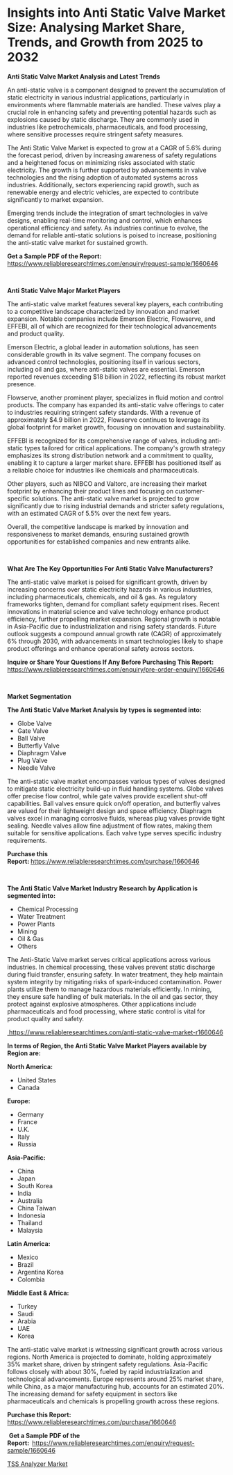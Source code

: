 <p><h1>Insights into Anti Static Valve Market Size: Analysing Market Share, Trends, and Growth from 2025 to 2032</h1></p><p><strong>Anti Static Valve Market Analysis and Latest Trends</strong></p>
<p><p>An anti-static valve is a component designed to prevent the accumulation of static electricity in various industrial applications, particularly in environments where flammable materials are handled. These valves play a crucial role in enhancing safety and preventing potential hazards such as explosions caused by static discharge. They are commonly used in industries like petrochemicals, pharmaceuticals, and food processing, where sensitive processes require stringent safety measures.</p><p>The Anti Static Valve Market is expected to grow at a CAGR of 5.6% during the forecast period, driven by increasing awareness of safety regulations and a heightened focus on minimizing risks associated with static electricity. The growth is further supported by advancements in valve technologies and the rising adoption of automated systems across industries. Additionally, sectors experiencing rapid growth, such as renewable energy and electric vehicles, are expected to contribute significantly to market expansion. </p><p>Emerging trends include the integration of smart technologies in valve designs, enabling real-time monitoring and control, which enhances operational efficiency and safety. As industries continue to evolve, the demand for reliable anti-static solutions is poised to increase, positioning the anti-static valve market for sustained growth.</p></p>
<p><strong>Get a Sample PDF of the Report:&nbsp;</strong> <a href="https://www.reliableresearchtimes.com/enquiry/request-sample/1660646?utm_campaign=2457&utm_medium=2&utm_source=Github&utm_content=ia&utm_term=20022025&utm_id=anti-static-valve">https://www.reliableresearchtimes.com/enquiry/request-sample/1660646</a></p>
<p>&nbsp;</p>
<p><strong>Anti Static Valve Major Market Players</strong></p>
<p><p>The anti-static valve market features several key players, each contributing to a competitive landscape characterized by innovation and market expansion. Notable companies include Emerson Electric, Flowserve, and EFFEBI, all of which are recognized for their technological advancements and product quality.</p><p>Emerson Electric, a global leader in automation solutions, has seen considerable growth in its valve segment. The company focuses on advanced control technologies, positioning itself in various sectors, including oil and gas, where anti-static valves are essential. Emerson reported revenues exceeding $18 billion in 2022, reflecting its robust market presence.</p><p>Flowserve, another prominent player, specializes in fluid motion and control products. The company has expanded its anti-static valve offerings to cater to industries requiring stringent safety standards. With a revenue of approximately $4.9 billion in 2022, Flowserve continues to leverage its global footprint for market growth, focusing on innovation and sustainability.</p><p>EFFEBI is recognized for its comprehensive range of valves, including anti-static types tailored for critical applications. The company's growth strategy emphasizes its strong distribution network and a commitment to quality, enabling it to capture a larger market share. EFFEBI has positioned itself as a reliable choice for industries like chemicals and pharmaceuticals.</p><p>Other players, such as NIBCO and Valtorc, are increasing their market footprint by enhancing their product lines and focusing on customer-specific solutions. The anti-static valve market is projected to grow significantly due to rising industrial demands and stricter safety regulations, with an estimated CAGR of 5.5% over the next few years.</p><p>Overall, the competitive landscape is marked by innovation and responsiveness to market demands, ensuring sustained growth opportunities for established companies and new entrants alike.</p></p>
<p>&nbsp;</p>
<p><strong>What Are The Key Opportunities For Anti Static Valve Manufacturers?</strong></p>
<p><p>The anti-static valve market is poised for significant growth, driven by increasing concerns over static electricity hazards in various industries, including pharmaceuticals, chemicals, and oil & gas. As regulatory frameworks tighten, demand for compliant safety equipment rises. Recent innovations in material science and valve technology enhance product efficiency, further propelling market expansion. Regional growth is notable in Asia-Pacific due to industrialization and rising safety standards. Future outlook suggests a compound annual growth rate (CAGR) of approximately 6% through 2030, with advancements in smart technologies likely to shape product offerings and enhance operational safety across sectors.</p></p>
<p><strong>Inquire or Share Your Questions If Any Before Purchasing This Report:</strong> <a href="https://www.reliableresearchtimes.com/enquiry/pre-order-enquiry/1660646?utm_campaign=2457&utm_medium=2&utm_source=Github&utm_content=ia&utm_term=20022025&utm_id=anti-static-valve">https://www.reliableresearchtimes.com/enquiry/pre-order-enquiry/1660646</a></p>
<p>&nbsp;</p>
<p><strong>Market Segmentation</strong></p>
<p><strong>The Anti Static Valve Market Analysis by types is segmented into:</strong></p>
<p><ul><li>Globe Valve</li><li>Gate Valve</li><li>Ball Valve</li><li>Butterfly Valve</li><li>Diaphragm Valve</li><li>Plug Valve</li><li>Needle Valve</li></ul></p>
<p><p>The anti-static valve market encompasses various types of valves designed to mitigate static electricity build-up in fluid handling systems. Globe valves offer precise flow control, while gate valves provide excellent shut-off capabilities. Ball valves ensure quick on/off operation, and butterfly valves are valued for their lightweight design and space efficiency. Diaphragm valves excel in managing corrosive fluids, whereas plug valves provide tight sealing. Needle valves allow fine adjustment of flow rates, making them suitable for sensitive applications. Each valve type serves specific industry requirements.</p></p>
<p><strong>Purchase this Report:&nbsp;</strong><a href="https://www.reliableresearchtimes.com/purchase/1660646?utm_campaign=2457&utm_medium=2&utm_source=Github&utm_content=ia&utm_term=20022025&utm_id=anti-static-valve">https://www.reliableresearchtimes.com/purchase/1660646</a></p>
<p>&nbsp;</p>
<p><strong>The Anti Static Valve Market Industry Research by Application is segmented into:</strong></p>
<p><ul><li>Chemical Processing</li><li>Water Treatment</li><li>Power Plants</li><li>Mining</li><li>Oil & Gas</li><li>Others</li></ul></p>
<p><p>The Anti-Static Valve market serves critical applications across various industries. In chemical processing, these valves prevent static discharge during fluid transfer, ensuring safety. In water treatment, they help maintain system integrity by mitigating risks of spark-induced contamination. Power plants utilize them to manage hazardous materials efficiently. In mining, they ensure safe handling of bulk materials. In the oil and gas sector, they protect against explosive atmospheres. Other applications include pharmaceuticals and food processing, where static control is vital for product quality and safety.</p></p>
<p><a href="https://www.reliableresearchtimes.com/anti-static-valve-market-r1660646?utm_campaign=2457&utm_medium=2&utm_source=Github&utm_content=ia&utm_term=20022025&utm_id=anti-static-valve">&nbsp;https://www.reliableresearchtimes.com/anti-static-valve-market-r1660646</a></p>
<p><strong>In terms of Region, the Anti Static Valve Market Players available by Region are:</strong></p>
<p>
    <p> <strong> North America: </strong>
        <ul>
            <li>United States</li>
            <li>Canada</li>
        </ul>
        </p> 
    <p> <strong> Europe: </strong>
        <ul>
            <li>Germany</li>
            <li>France</li>
            <li>U.K.</li>
            <li>Italy</li>
            <li>Russia</li>
        </ul>
        </p> 
    <p> <strong> Asia-Pacific: </strong>
        <ul>
            <li>China</li>
            <li>Japan</li>
            <li>South Korea</li>
            <li>India</li>
            <li>Australia</li>
            <li>China Taiwan</li>
            <li>Indonesia</li>
            <li>Thailand</li>
            <li>Malaysia</li>
        </ul>
        </p> 
    <p> <strong> Latin America: </strong>
        <ul>
            <li>Mexico</li>
            <li>Brazil</li>
            <li>Argentina Korea</li>
            <li>Colombia</li>
        </ul>
        </p> 
    <p> <strong> Middle East & Africa: </strong>
        <ul>
            <li>Turkey</li>
            <li>Saudi</li>
            <li>Arabia</li>
            <li>UAE</li>
            <li>Korea</li>
        </ul>
    </p>
    </p>
<p><p>The anti-static valve market is witnessing significant growth across various regions. North America is projected to dominate, holding approximately 35% market share, driven by stringent safety regulations. Asia-Pacific follows closely with about 30%, fueled by rapid industrialization and technological advancements. Europe represents around 25% market share, while China, as a major manufacturing hub, accounts for an estimated 20%. The increasing demand for safety equipment in sectors like pharmaceuticals and chemicals is propelling growth across these regions.</p></p>
<p><strong>Purchase this Report: </strong><a href="https://www.reliableresearchtimes.com/purchase/1660646?utm_campaign=2457&utm_medium=2&utm_source=Github&utm_content=ia&utm_term=20022025&utm_id=anti-static-valve">https://www.reliableresearchtimes.com/purchase/1660646</a></p>
<p>&nbsp;<strong>Get a Sample PDF of the Report:&nbsp;&nbsp;</strong><a href="https://www.reliableresearchtimes.com/enquiry/request-sample/1660646?utm_campaign=2457&utm_medium=2&utm_source=Github&utm_content=ia&utm_term=20022025&utm_id=anti-static-valve">https://www.reliableresearchtimes.com/enquiry/request-sample/1660646</a></p>
<p><strong></strong></p>
<p><p><a href="https://github.com/cheryjhonson/Market-Research-Report-List-1/blob/main/tss-analyzer-market.md?utm_campaign=2457&utm_medium=2&utm_source=Github&utm_content=ia&utm_term=20022025&utm_id=anti-static-valve">TSS Analyzer Market</a></p></p>